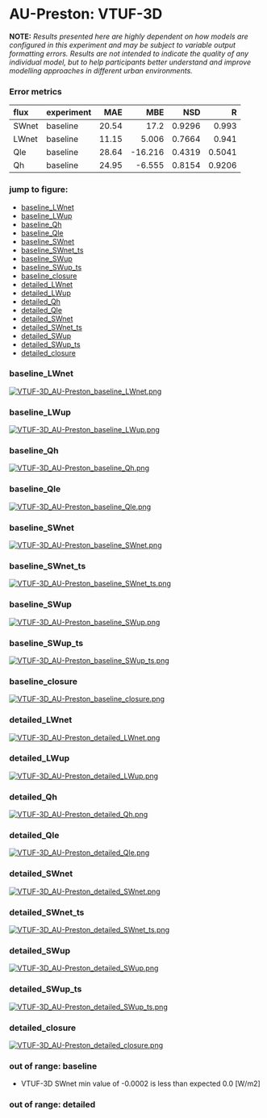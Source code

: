 # AU-Preston: VTUF-3D

**NOTE:** *Results presented here are highly dependent on how models are configured in this experiment and may be subject to variable output formatting errors. Results are not intended to indicate the quality of any individual model, but to help participants better understand and improve modelling approaches in different urban environments.*

### Error metrics

| flux   | experiment   |   MAE |     MBE |    NSD |      R |
|:-------|:-------------|------:|--------:|-------:|-------:|
| SWnet  | baseline     | 20.54 |  17.2   | 0.9296 | 0.993  |
| LWnet  | baseline     | 11.15 |   5.006 | 0.7664 | 0.941  |
| Qle    | baseline     | 28.64 | -16.216 | 0.4319 | 0.5041 |
| Qh     | baseline     | 24.95 |  -6.555 | 0.8154 | 0.9206 |

### jump to figure:
 - [baseline_LWnet](#baseline_lwnet)
 - [baseline_LWup](#baseline_lwup)
 - [baseline_Qh](#baseline_qh)
 - [baseline_Qle](#baseline_qle)
 - [baseline_SWnet](#baseline_swnet)
 - [baseline_SWnet_ts](#baseline_swnet_ts)
 - [baseline_SWup](#baseline_swup)
 - [baseline_SWup_ts](#baseline_swup_ts)
 - [baseline_closure](#baseline_closure)
 - [detailed_LWnet](#detailed_lwnet)
 - [detailed_LWup](#detailed_lwup)
 - [detailed_Qh](#detailed_qh)
 - [detailed_Qle](#detailed_qle)
 - [detailed_SWnet](#detailed_swnet)
 - [detailed_SWnet_ts](#detailed_swnet_ts)
 - [detailed_SWup](#detailed_swup)
 - [detailed_SWup_ts](#detailed_swup_ts)
 - [detailed_closure](#detailed_closure)

### <a name="baseline_lwnet"></a>baseline_LWnet
[![VTUF-3D_AU-Preston_baseline_LWnet.png](VTUF-3D_AU-Preston_baseline_LWnet.png)](VTUF-3D_AU-Preston_baseline_LWnet.png)

### <a name="baseline_lwup"></a>baseline_LWup
[![VTUF-3D_AU-Preston_baseline_LWup.png](VTUF-3D_AU-Preston_baseline_LWup.png)](VTUF-3D_AU-Preston_baseline_LWup.png)

### <a name="baseline_qh"></a>baseline_Qh
[![VTUF-3D_AU-Preston_baseline_Qh.png](VTUF-3D_AU-Preston_baseline_Qh.png)](VTUF-3D_AU-Preston_baseline_Qh.png)

### <a name="baseline_qle"></a>baseline_Qle
[![VTUF-3D_AU-Preston_baseline_Qle.png](VTUF-3D_AU-Preston_baseline_Qle.png)](VTUF-3D_AU-Preston_baseline_Qle.png)

### <a name="baseline_swnet"></a>baseline_SWnet
[![VTUF-3D_AU-Preston_baseline_SWnet.png](VTUF-3D_AU-Preston_baseline_SWnet.png)](VTUF-3D_AU-Preston_baseline_SWnet.png)

### <a name="baseline_swnet_ts"></a>baseline_SWnet_ts
[![VTUF-3D_AU-Preston_baseline_SWnet_ts.png](VTUF-3D_AU-Preston_baseline_SWnet_ts.png)](VTUF-3D_AU-Preston_baseline_SWnet_ts.png)

### <a name="baseline_swup"></a>baseline_SWup
[![VTUF-3D_AU-Preston_baseline_SWup.png](VTUF-3D_AU-Preston_baseline_SWup.png)](VTUF-3D_AU-Preston_baseline_SWup.png)

### <a name="baseline_swup_ts"></a>baseline_SWup_ts
[![VTUF-3D_AU-Preston_baseline_SWup_ts.png](VTUF-3D_AU-Preston_baseline_SWup_ts.png)](VTUF-3D_AU-Preston_baseline_SWup_ts.png)

### <a name="baseline_closure"></a>baseline_closure
[![VTUF-3D_AU-Preston_baseline_closure.png](VTUF-3D_AU-Preston_baseline_closure.png)](VTUF-3D_AU-Preston_baseline_closure.png)

### <a name="detailed_lwnet"></a>detailed_LWnet
[![VTUF-3D_AU-Preston_detailed_LWnet.png](VTUF-3D_AU-Preston_detailed_LWnet.png)](VTUF-3D_AU-Preston_detailed_LWnet.png)

### <a name="detailed_lwup"></a>detailed_LWup
[![VTUF-3D_AU-Preston_detailed_LWup.png](VTUF-3D_AU-Preston_detailed_LWup.png)](VTUF-3D_AU-Preston_detailed_LWup.png)

### <a name="detailed_qh"></a>detailed_Qh
[![VTUF-3D_AU-Preston_detailed_Qh.png](VTUF-3D_AU-Preston_detailed_Qh.png)](VTUF-3D_AU-Preston_detailed_Qh.png)

### <a name="detailed_qle"></a>detailed_Qle
[![VTUF-3D_AU-Preston_detailed_Qle.png](VTUF-3D_AU-Preston_detailed_Qle.png)](VTUF-3D_AU-Preston_detailed_Qle.png)

### <a name="detailed_swnet"></a>detailed_SWnet
[![VTUF-3D_AU-Preston_detailed_SWnet.png](VTUF-3D_AU-Preston_detailed_SWnet.png)](VTUF-3D_AU-Preston_detailed_SWnet.png)

### <a name="detailed_swnet_ts"></a>detailed_SWnet_ts
[![VTUF-3D_AU-Preston_detailed_SWnet_ts.png](VTUF-3D_AU-Preston_detailed_SWnet_ts.png)](VTUF-3D_AU-Preston_detailed_SWnet_ts.png)

### <a name="detailed_swup"></a>detailed_SWup
[![VTUF-3D_AU-Preston_detailed_SWup.png](VTUF-3D_AU-Preston_detailed_SWup.png)](VTUF-3D_AU-Preston_detailed_SWup.png)

### <a name="detailed_swup_ts"></a>detailed_SWup_ts
[![VTUF-3D_AU-Preston_detailed_SWup_ts.png](VTUF-3D_AU-Preston_detailed_SWup_ts.png)](VTUF-3D_AU-Preston_detailed_SWup_ts.png)

### <a name="detailed_closure"></a>detailed_closure
[![VTUF-3D_AU-Preston_detailed_closure.png](VTUF-3D_AU-Preston_detailed_closure.png)](VTUF-3D_AU-Preston_detailed_closure.png)

### out of range: baseline

 - VTUF-3D SWnet min value of -0.0002 is less than expected 0.0 [W/m2]

### out of range: detailed


